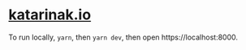 # [katarinak.io](https://katarinak.een/)

To run locally, `yarn`, then `yarn dev`, then open https://localhost:8000.
